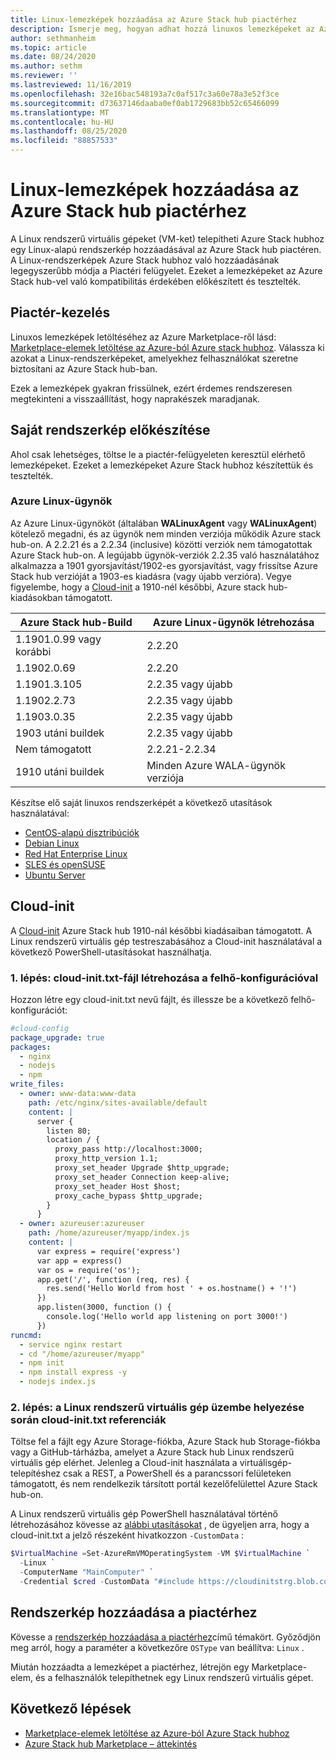 ```yaml
---
title: Linux-lemezképek hozzáadása az Azure Stack hub piactérhez
description: Ismerje meg, hogyan adhat hozzá linuxos lemezképeket az Azure Stack hub Marketplace-hez.
author: sethmanheim
ms.topic: article
ms.date: 08/24/2020
ms.author: sethm
ms.reviewer: ''
ms.lastreviewed: 11/16/2019
ms.openlocfilehash: 32e16bac548193a7c0af517c3a60e78a3e52f3ce
ms.sourcegitcommit: d73637146daaba0ef0ab1729683bb52c65466099
ms.translationtype: MT
ms.contentlocale: hu-HU
ms.lasthandoff: 08/25/2020
ms.locfileid: "88857533"
---
```

# <a name="add-linux-images-to-the-azure-stack-hub-marketplace"></a>Linux-lemezképek hozzáadása az Azure Stack hub piactérhez

A Linux rendszerű virtuális gépeket (VM-ket) telepítheti Azure Stack hubhoz egy Linux-alapú rendszerkép hozzáadásával az Azure Stack hub piactéren. A Linux-rendszerképek Azure Stack hubhoz való hozzáadásának legegyszerűbb módja a Piactéri felügyelet. Ezeket a lemezképeket az Azure Stack hub-vel való kompatibilitás érdekében előkészített és tesztelték.

## <a name="marketplace-management"></a>Piactér-kezelés

Linuxos lemezképek letöltéséhez az Azure Marketplace-ről lásd: [Marketplace-elemek letöltése az Azure-ból Azure stack hubhoz](azure-stack-download-azure-marketplace-item.md). Válassza ki azokat a Linux-rendszerképeket, amelyekhez felhasználókat szeretne biztosítani az Azure Stack hub-ban.

Ezek a lemezképek gyakran frissülnek, ezért érdemes rendszeresen megtekinteni a visszaállítást, hogy naprakészek maradjanak.

## <a name="prepare-your-own-image"></a>Saját rendszerkép előkészítése

Ahol csak lehetséges, töltse le a piactér-felügyeleten keresztül elérhető lemezképeket. Ezeket a lemezképeket Azure Stack hubhoz készítettük és tesztelték.

### <a name="azure-linux-agent"></a>Azure Linux-ügynök

Az Azure Linux-ügynököt (általában **WALinuxAgent** vagy **WALinuxAgent**) kötelező megadni, és az ügynök nem minden verziója működik Azure stack hub-on. A 2.2.21 és a 2.2.34 (inclusive) közötti verziók nem támogatottak Azure Stack hub-on. A legújabb ügynök-verziók 2.2.35 való használatához alkalmazza a 1901 gyorsjavítást/1902-es gyorsjavítást, vagy frissítse Azure Stack hub verzióját a 1903-es kiadásra (vagy újabb verzióra). Vegye figyelembe, hogy a [Cloud-init](https://cloud-init.io/) a 1910-nél későbbi, Azure stack hub-kiadásokban támogatott.

| Azure Stack hub-Build | Azure Linux-ügynök létrehozása |
| ------------- | ------------- |
| 1.1901.0.99 vagy korábbi | 2.2.20 |
| 1.1902.0.69  | 2.2.20  |
|  1.1901.3.105   | 2.2.35 vagy újabb |
| 1.1902.2.73  | 2.2.35 vagy újabb |
| 1.1903.0.35  | 2.2.35 vagy újabb |
| 1903 utáni buildek | 2.2.35 vagy újabb |
| Nem támogatott | 2.2.21-2.2.34 |
| 1910 utáni buildek | Minden Azure WALA-ügynök verziója|

Készítse elő saját linuxos rendszerképét a következő utasítások használatával:

* [CentOS-alapú disztribúciók](/azure/virtual-machines/linux/create-upload-centos?toc=%2fazure%2fvirtual-machines%2flinux%2ftoc.json)
* [Debian Linux](/azure/virtual-machines/linux/debian-create-upload-vhd?toc=%2fazure%2fvirtual-machines%2flinux%2ftoc.json)
* [Red Hat Enterprise Linux](azure-stack-redhat-create-upload-vhd.md)
* [SLES és openSUSE](/azure/virtual-machines/linux/suse-create-upload-vhd?toc=%2fazure%2fvirtual-machines%2flinux%2ftoc.json)
* [Ubuntu Server](/azure/virtual-machines/linux/create-upload-ubuntu?toc=%2fazure%2fvirtual-machines%2flinux%2ftoc.json)

## <a name="cloud-init"></a>Cloud-init

A [Cloud-init](https://cloud-init.io/) Azure Stack hub 1910-nál későbbi kiadásaiban támogatott. A Linux rendszerű virtuális gép testreszabásához a Cloud-init használatával a következő PowerShell-utasításokat használhatja.

### <a name="step-1-create-a-cloud-inittxt-file-with-your-cloud-config"></a>1. lépés: cloud-init.txt-fájl létrehozása a felhő-konfigurációval

Hozzon létre egy cloud-init.txt nevű fájlt, és illessze be a következő felhő-konfigurációt:

```yaml
#cloud-config
package_upgrade: true
packages:
  - nginx
  - nodejs
  - npm
write_files:
  - owner: www-data:www-data
    path: /etc/nginx/sites-available/default
    content: |
      server {
        listen 80;
        location / {
          proxy_pass http://localhost:3000;
          proxy_http_version 1.1;
          proxy_set_header Upgrade $http_upgrade;
          proxy_set_header Connection keep-alive;
          proxy_set_header Host $host;
          proxy_cache_bypass $http_upgrade;
        }
      }
  - owner: azureuser:azureuser
    path: /home/azureuser/myapp/index.js
    content: |
      var express = require('express')
      var app = express()
      var os = require('os');
      app.get('/', function (req, res) {
        res.send('Hello World from host ' + os.hostname() + '!')
      })
      app.listen(3000, function () {
        console.log('Hello world app listening on port 3000!')
      })
runcmd:
  - service nginx restart
  - cd "/home/azureuser/myapp"
  - npm init
  - npm install express -y
  - nodejs index.js
  ```
  
### <a name="step-2-reference-cloud-inittxt-during-the-linux-vm-deployment"></a>2. lépés: a Linux rendszerű virtuális gép üzembe helyezése során cloud-init.txt referenciák

Töltse fel a fájlt egy Azure Storage-fiókba, Azure Stack hub Storage-fiókba vagy a GitHub-tárházba, amelyet a Azure Stack hub Linux rendszerű virtuális gép elérhet.
Jelenleg a Cloud-init használata a virtuálisgép-telepítéshez csak a REST, a PowerShell és a parancssori felületeken támogatott, és nem rendelkezik társított portál kezelőfelülettel Azure Stack hub-on.

A Linux rendszerű virtuális gép PowerShell használatával történő létrehozásához kövesse az [alábbi utasításokat](../user/azure-stack-quick-create-vm-linux-powershell.md) , de ügyeljen arra, hogy a cloud-init.txt a jelző részeként hivatkozzon `-CustomData` :

```powershell
$VirtualMachine =Set-AzureRmVMOperatingSystem -VM $VirtualMachine `
  -Linux `
  -ComputerName "MainComputer" `
  -Credential $cred -CustomData "#include https://cloudinitstrg.blob.core.windows.net/strg/cloud-init.txt"
```

## <a name="add-your-image-to-marketplace"></a>Rendszerkép hozzáadása a piactérhez

Kövesse a [rendszerkép hozzáadása a piactérhez](azure-stack-add-vm-image.md)című témakört. Győződjön meg arról, hogy a paraméter a következőre `OSType` van beállítva: `Linux` .

Miután hozzáadta a lemezképet a piactérhez, létrejön egy Marketplace-elem, és a felhasználók telepíthetnek egy Linux rendszerű virtuális gépet.

## <a name="next-steps"></a>Következő lépések

* [Marketplace-elemek letöltése az Azure-ból Azure Stack hubhoz](azure-stack-download-azure-marketplace-item.md)
* [Azure Stack hub Marketplace – áttekintés](azure-stack-marketplace.md)
